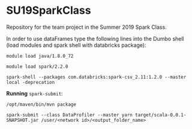 # SU19SparkClass
Repository for the team project in the Summer 2019 Spark Class.

In order to use dataFrames type the following lines into the Dumbo shell (load modules and spark shell with databricks package): 

````module load java/1.8.0_72 ````

````module load spark/2.2.0 ````

````spark-shell --packages com.databricks:spark-csv_2.11:1.2.0 --master local -deprecation````



**Running** ````spark-submit````:

    /opt/maven/bin/mvn package
    
    spark-submit --class DataProfiler --master yarn target/scala-0.0.1-SNAPSHOT.jar /user/<network id>/<output_folder_name>
